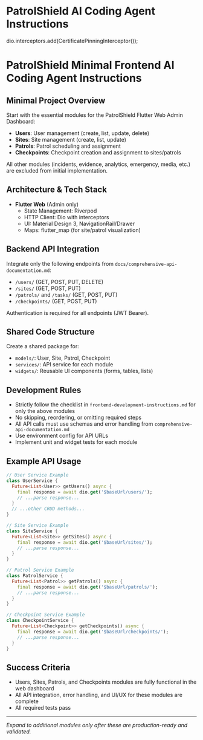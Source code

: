 # PatrolShield AI Coding Agent Instructions
dio.interceptors.add(CertificatePinningInterceptor());

# PatrolShield Minimal Frontend AI Coding Agent Instructions

## Minimal Project Overview

Start with the essential modules for the PatrolShield Flutter Web Admin Dashboard:
- **Users**: User management (create, list, update, delete)
- **Sites**: Site management (create, list, update)
- **Patrols**: Patrol scheduling and assignment
- **Checkpoints**: Checkpoint creation and assignment to sites/patrols

All other modules (incidents, evidence, analytics, emergency, media, etc.) are excluded from initial implementation.

## Architecture & Tech Stack

- **Flutter Web** (Admin only)
  - State Management: Riverpod
  - HTTP Client: Dio with interceptors
  - UI: Material Design 3, NavigationRail/Drawer
  - Maps: flutter_map (for site/patrol visualization)

## Backend API Integration

Integrate only the following endpoints from `docs/comprehensive-api-documentation.md`:
- `/users/` (GET, POST, PUT, DELETE)
- `/sites/` (GET, POST, PUT)
- `/patrols/` and `/tasks/` (GET, POST, PUT)
- `/checkpoints/` (GET, POST, PUT)

Authentication is required for all endpoints (JWT Bearer).

## Shared Code Structure

Create a shared package for:
- `models/`: User, Site, Patrol, Checkpoint
- `services/`: API service for each module
- `widgets/`: Reusable UI components (forms, tables, lists)

## Development Rules

- Strictly follow the checklist in `frontend-development-instructions.md` for only the above modules
- No skipping, reordering, or omitting required steps
- All API calls must use schemas and error handling from `comprehensive-api-documentation.md`
- Use environment config for API URLs
- Implement unit and widget tests for each module

## Example API Usage

```dart
// User Service Example
class UserService {
  Future<List<User>> getUsers() async {
    final response = await dio.get('$baseUrl/users/');
    // ...parse response...
  }
  // ...other CRUD methods...
}

// Site Service Example
class SiteService {
  Future<List<Site>> getSites() async {
    final response = await dio.get('$baseUrl/sites/');
    // ...parse response...
  }
}

// Patrol Service Example
class PatrolService {
  Future<List<Patrol>> getPatrols() async {
    final response = await dio.get('$baseUrl/patrols/');
    // ...parse response...
  }
}

// Checkpoint Service Example
class CheckpointService {
  Future<List<Checkpoint>> getCheckpoints() async {
    final response = await dio.get('$baseUrl/checkpoints/');
    // ...parse response...
  }
}
```

## Success Criteria

- Users, Sites, Patrols, and Checkpoints modules are fully functional in the web dashboard
- All API integration, error handling, and UI/UX for these modules are complete
- All required tests pass

---

*Expand to additional modules only after these are production-ready and validated.*
